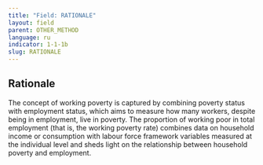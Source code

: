 ```yaml
---
title: "Field: RATIONALE"
layout: field
parent: OTHER_METHOD
language: ru
indicator: 1-1-1b
slug: RATIONALE
---
```

## Rationale

The concept of working poverty is captured by combining poverty status with employment status, which aims to measure how many workers, despite being in employment, live in poverty. The proportion of working poor in total employment (that is, the working poverty rate) combines data on household income or consumption with labour force framework variables measured at the individual level and sheds light on the relationship between household poverty and employment.